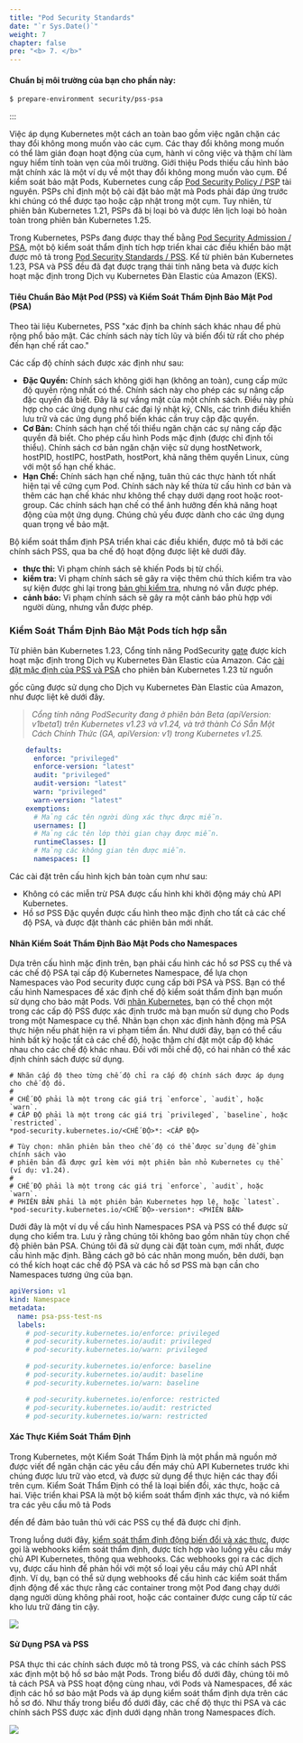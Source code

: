 ```yaml
---
title: "Pod Security Standards"
date: "`r Sys.Date()`"
weight: 7
chapter: false
pre: "<b> 7. </b>"
---
```


#### Chuẩn bị môi trường của bạn cho phần này:

```bash timeout=300 wait=30
$ prepare-environment security/pss-psa
```

:::

Việc áp dụng Kubernetes một cách an toàn bao gồm việc ngăn chặn các thay đổi không mong muốn vào các cụm. Các thay đổi không mong muốn có thể làm gián đoạn hoạt động của cụm, hành vi công việc và thậm chí làm nguy hiểm tính toàn vẹn của môi trường. Giới thiệu Pods thiếu cấu hình bảo mật chính xác là một ví dụ về một thay đổi không mong muốn vào cụm. Để kiểm soát bảo mật Pods, Kubernetes cung cấp [Pod Security Policy / PSP](https://kubernetes.io/docs/concepts/policy/pod-security-policy/) tài nguyên. PSPs chỉ định một bộ cài đặt bảo mật mà Pods phải đáp ứng trước khi chúng có thể được tạo hoặc cập nhật trong một cụm. Tuy nhiên, từ phiên bản Kubernetes 1.21, PSPs đã bị loại bỏ và được lên lịch loại bỏ hoàn toàn trong phiên bản Kubernetes 1.25.

Trong Kubernetes, PSPs đang được thay thế bằng [Pod Security Admission / PSA](https://kubernetes.io/docs/concepts/security/pod-security-admission/), một bộ kiểm soát thẩm định tích hợp triển khai các điều khiển bảo mật được mô tả trong [Pod Security Standards / PSS](https://kubernetes.io/docs/concepts/security/pod-security-standards/). Kể từ phiên bản Kubernetes 1.23, PSA và PSS đều đã đạt được trạng thái tính năng beta và được kích hoạt mặc định trong Dịch vụ Kubernetes Đàn Elastic của Amazon (EKS).

#### Tiêu Chuẩn Bảo Mật Pod (PSS) và Kiểm Soát Thẩm Định Bảo Mật Pod (PSA)

Theo tài liệu Kubernetes, PSS "xác định ba chính sách khác nhau để phủ rộng phổ bảo mật. Các chính sách này tích lũy và biến đổi từ rất cho phép đến hạn chế rất cao."

Các cấp độ chính sách được xác định như sau:

* **Đặc Quyền:** Chính sách không giới hạn (không an toàn), cung cấp mức độ quyền rộng nhất có thể. Chính sách này cho phép các sự nâng cấp đặc quyền đã biết. Đây là sự vắng mặt của một chính sách. Điều này phù hợp cho các ứng dụng như các đại lý nhật ký, CNIs, các trình điều khiển lưu trữ và các ứng dụng phổ biến khác cần truy cập đặc quyền.
* **Cơ Bản:** Chính sách hạn chế tối thiểu ngăn chặn các sự nâng cấp đặc quyền đã biết. Cho phép cấu hình Pods mặc định (được chỉ định tối thiểu). Chính sách cơ bản ngăn chặn việc sử dụng hostNetwork, hostPID, hostIPC, hostPath, hostPort, khả năng thêm quyền Linux, cùng với một số hạn chế khác.
* **Hạn Chế:** Chính sách hạn chế nặng, tuân thủ các thực hành tốt nhất hiện tại về cứng cụm Pod. Chính sách này kế thừa từ cấu hình cơ bản và thêm các hạn chế khác như không thể chạy dưới dạng root hoặc root-group. Các chính sách hạn chế có thể ảnh hưởng đến khả năng hoạt động của một ứng dụng. Chúng chủ yếu được dành cho các ứng dụng quan trọng về bảo mật.

Bộ kiểm soát thẩm định PSA triển khai các điều khiển, được mô tả bởi các chính sách PSS, qua ba chế độ hoạt động được liệt kê dưới đây.

* **thực thi:** Vi phạm chính sách sẽ khiến Pods bị từ chối.
* **kiểm tra:** Vi phạm chính sách sẽ gây ra việc thêm chú thích kiểm tra vào sự kiện được ghi lại trong [bản ghi kiểm tra](https://kubernetes.io/docs/tasks/debug/debug-cluster/audit/), nhưng nó vẫn được phép.
* **cảnh báo:** Vi phạm chính sách sẽ gây ra một cảnh báo phù hợp với người dùng, nhưng vẫn được phép.

### Kiểm Soát Thẩm Định Bảo Mật Pods tích hợp sẵn

Từ phiên bản Kubernetes 1.23, Cổng tính năng PodSecurity [gate](https://kubernetes.io/docs/reference/command-line-tools-reference/feature-gates/) được kích hoạt mặc định trong Dịch vụ Kubernetes Đàn Elastic của Amazon. Các [cài đặt mặc định của PSS và PSA](https://kubernetes.io/docs/tasks/configure-pod-container/enforce-standards-admission-controller/#configure-the-admission-controller) cho phiên bản Kubernetes 1.23 từ nguồn

 gốc cũng được sử dụng cho Dịch vụ Kubernetes Đàn Elastic của Amazon, như được liệt kê dưới đây.

> *Cổng tính năng PodSecurity đang ở phiên bản Beta (apiVersion: v1beta1) trên Kubernetes v1.23 và v1.24, và trở thành Có Sẵn Một Cách Chính Thức (GA,  apiVersion: v1) trong Kubernetes v1.25.*

```yaml
    defaults:
      enforce: "privileged"
      enforce-version: "latest"
      audit: "privileged"
      audit-version: "latest"
      warn: "privileged"
      warn-version: "latest"
    exemptions:
      # Mảng các tên người dùng xác thực được miễn.
      usernames: []
      # Mảng các tên lớp thời gian chạy được miễn.
      runtimeClasses: []
      # Mảng các không gian tên được miễn.
      namespaces: []
```

Các cài đặt trên cấu hình kịch bản toàn cụm như sau:

* Không có các miễn trừ PSA được cấu hình khi khởi động máy chủ API Kubernetes.
* Hồ sơ PSS Đặc quyền được cấu hình theo mặc định cho tất cả các chế độ PSA, và được đặt thành các phiên bản mới nhất.

#### Nhãn Kiểm Soát Thẩm Định Bảo Mật Pods cho Namespaces

Dựa trên cấu hình mặc định trên, bạn phải cấu hình các hồ sơ PSS cụ thể và các chế độ PSA tại cấp độ Kubernetes Namespace, để lựa chọn Namespaces vào Pod security được cung cấp bởi PSA và PSS. Bạn có thể cấu hình Namespaces để xác định chế độ kiểm soát thẩm định bạn muốn sử dụng cho bảo mật Pods. Với [nhãn Kubernetes](https://kubernetes.io/docs/concepts/overview/working-with-objects/labels), bạn có thể chọn một trong các cấp độ PSS được xác định trước mà bạn muốn sử dụng cho Pods trong một Namespace cụ thể. Nhãn bạn chọn xác định hành động mà PSA thực hiện nếu phát hiện ra vi phạm tiềm ẩn. Như dưới đây, bạn có thể cấu hình bất kỳ hoặc tất cả các chế độ, hoặc thậm chí đặt một cấp độ khác nhau cho các chế độ khác nhau. Đối với mỗi chế độ, có hai nhãn có thể xác định chính sách được sử dụng.

```
# Nhãn cấp độ theo từng chế độ chỉ ra cấp độ chính sách được áp dụng cho chế độ đó.
#
# CHẾ ĐỘ phải là một trong các giá trị `enforce`, `audit`, hoặc `warn`.
# CẤP ĐỘ phải là một trong các giá trị `privileged`, `baseline`, hoặc `restricted`.
*pod-security.kubernetes.io/<CHẾ ĐỘ>*: <CẤP ĐỘ>

# Tùy chọn: nhãn phiên bản theo chế độ có thể được sử dụng để ghim chính sách vào
# phiên bản đã được gửi kèm với một phiên bản nhỏ Kubernetes cụ thể (ví dụ: v1.24).
#
# CHẾ ĐỘ phải là một trong các giá trị `enforce`, `audit`, hoặc `warn`.
# PHIÊN BẢN phải là một phiên bản Kubernetes hợp lệ, hoặc `latest`.
*pod-security.kubernetes.io/<CHẾ ĐỘ>-version*: <PHIÊN BẢN>
```

Dưới đây là một ví dụ về cấu hình Namespaces PSA và PSS có thể được sử dụng cho kiểm tra. Lưu ý rằng chúng tôi không bao gồm nhãn tùy chọn chế độ phiên bản PSA. Chúng tôi đã sử dụng cài đặt toàn cụm, mới nhất, được cấu hình mặc định. Bằng cách gỡ bỏ các nhãn mong muốn, bên dưới, bạn có thể kích hoạt các chế độ PSA và các hồ sơ PSS mà bạn cần cho Namespaces tương ứng của bạn.

```yaml
apiVersion: v1
kind: Namespace
metadata:
  name: psa-pss-test-ns
  labels:
    # pod-security.kubernetes.io/enforce: privileged
    # pod-security.kubernetes.io/audit: privileged
    # pod-security.kubernetes.io/warn: privileged

    # pod-security.kubernetes.io/enforce: baseline
    # pod-security.kubernetes.io/audit: baseline
    # pod-security.kubernetes.io/warn: baseline

    # pod-security.kubernetes.io/enforce: restricted
    # pod-security.kubernetes.io/audit: restricted
    # pod-security.kubernetes.io/warn: restricted

```

#### Xác Thực Kiểm Soát Thẩm Định

Trong Kubernetes, một Kiểm Soát Thẩm Định là một phần mã nguồn mở được viết để ngăn chặn các yêu cầu đến máy chủ API Kubernetes trước khi chúng được lưu trữ vào etcd, và được sử dụng để thực hiện các thay đổi trên cụm. Kiểm Soát Thẩm Định có thể là loại biến đổi, xác thực, hoặc cả hai. Việc triển khai PSA là một bộ kiểm soát thẩm định xác thực, và nó kiểm tra các yêu cầu mô tả Pods

 đến để đảm bảo tuân thủ với các PSS cụ thể đã được chỉ định.

Trong luồng dưới đây, [kiểm soát thẩm định động biến đổi và xác thực](https://kubernetes.io/docs/reference/access-authn-authz/extensible-admission-controllers/), được gọi là webhooks kiểm soát thẩm định, được tích hợp vào luồng yêu cầu máy chủ API Kubernetes, thông qua webhooks. Các webhooks gọi ra các dịch vụ, được cấu hình để phản hồi với một số loại yêu cầu máy chủ API nhất định. Ví dụ, bạn có thể sử dụng webhooks để cấu hình các kiểm soát thẩm định động để xác thực rằng các container trong một Pod đang chạy dưới dạng người dùng không phải root, hoặc các container được cung cấp từ các kho lưu trữ đáng tin cậy.

![](assets/k8s-admission-controllers.png)

#### Sử Dụng PSA và PSS

PSA thực thi các chính sách được mô tả trong PSS, và các chính sách PSS xác định một bộ hồ sơ bảo mật Pods. Trong biểu đồ dưới đây, chúng tôi mô tả cách PSA và PSS hoạt động cùng nhau, với Pods và Namespaces, để xác định các hồ sơ bảo mật Pods và áp dụng kiểm soát thẩm định dựa trên các hồ sơ đó. Như thấy trong biểu đồ dưới đây, các chế độ thực thi PSA và các chính sách PSS được xác định dưới dạng nhãn trong Namespaces đích.

![](assets/using-pss-psa.png)
